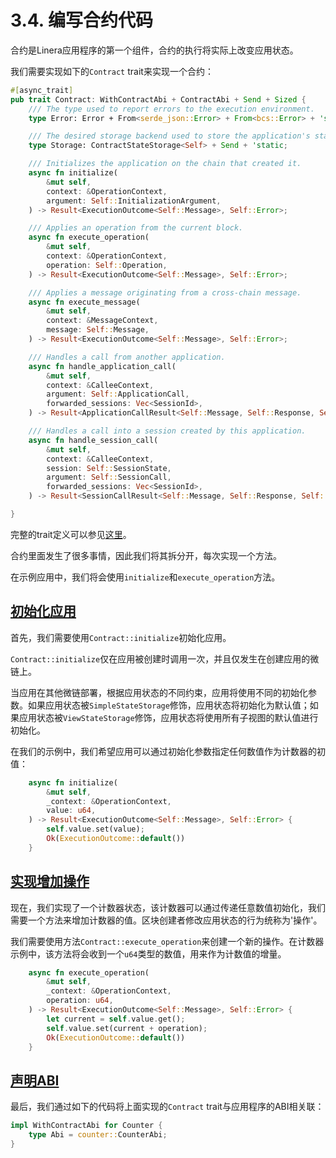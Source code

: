 # 3.4. 编写合约代码

合约是Linera应用程序的第一个组件，合约的执行将实际上改变应用状态。

我们需要实现如下的`Contract` trait来实现一个合约：

```rust
#[async_trait]
pub trait Contract: WithContractAbi + ContractAbi + Send + Sized {
    /// The type used to report errors to the execution environment.
    type Error: Error + From<serde_json::Error> + From<bcs::Error> + 'static;

    /// The desired storage backend used to store the application's state.
    type Storage: ContractStateStorage<Self> + Send + 'static;

    /// Initializes the application on the chain that created it.
    async fn initialize(
        &mut self,
        context: &OperationContext,
        argument: Self::InitializationArgument,
    ) -> Result<ExecutionOutcome<Self::Message>, Self::Error>;

    /// Applies an operation from the current block.
    async fn execute_operation(
        &mut self,
        context: &OperationContext,
        operation: Self::Operation,
    ) -> Result<ExecutionOutcome<Self::Message>, Self::Error>;

    /// Applies a message originating from a cross-chain message.
    async fn execute_message(
        &mut self,
        context: &MessageContext,
        message: Self::Message,
    ) -> Result<ExecutionOutcome<Self::Message>, Self::Error>;

    /// Handles a call from another application.
    async fn handle_application_call(
        &mut self,
        context: &CalleeContext,
        argument: Self::ApplicationCall,
        forwarded_sessions: Vec<SessionId>,
    ) -> Result<ApplicationCallResult<Self::Message, Self::Response, Self::SessionState>, Self::Error>;

    /// Handles a call into a session created by this application.
    async fn handle_session_call(
        &mut self,
        context: &CalleeContext,
        session: Self::SessionState,
        argument: Self::SessionCall,
        forwarded_sessions: Vec<SessionId>,
    ) -> Result<SessionCallResult<Self::Message, Self::Response, Self::SessionState>, Self::Error>;

}
```

完整的trait定义可以参见[这里](https://github.com/linera-io/linera-protocol/blob/main/linera-sdk/src/lib.rs)。

合约里面发生了很多事情，因此我们将其拆分开，每次实现一个方法。

在示例应用中，我们将会使用`initialize`和`execute_operation`方法。

## [初始化应用](https://linera-dev.respeer.ai/#/zh_CN/sdk/contract?id=initializing-our-application)

首先，我们需要使用`Contract::initialize`初始化应用。

`Contract::initialize`仅在应用被创建时调用一次，并且仅发生在创建应用的微链上。

当应用在其他微链部署，根据应用状态的不同约束，应用将使用不同的初始化参数。如果应用状态被`SimpleStateStorage`修饰，应用状态将初始化为默认值；如果应用状态被`ViewStateStorage`修饰，应用状态将使用所有子视图的默认值进行初始化。

在我们的示例中，我们希望应用可以通过初始化参数指定任何数值作为计数器的初值：

```rust
    async fn initialize(
        &mut self,
        _context: &OperationContext,
        value: u64,
    ) -> Result<ExecutionOutcome<Self::Message>, Self::Error> {
        self.value.set(value);
        Ok(ExecutionOutcome::default())
    }
```

## [实现增加操作](https://linera-dev.respeer.ai/#/zh_CN/sdk/contract?id=implementing-the-increment-operation)

现在，我们实现了一个计数器状态，该计数器可以通过传递任意数值初始化，我们需要一个方法来增加计数器的值。区块创建者修改应用状态的行为统称为'操作'。

我们需要使用方法`Contract::execute_operation`来创建一个新的操作。在计数器示例中，该方法将会收到一个`u64`类型的数值，用来作为计数值的增量。

```rust
    async fn execute_operation(
        &mut self,
        _context: &OperationContext,
        operation: u64,
    ) -> Result<ExecutionOutcome<Self::Message>, Self::Error> {
        let current = self.value.get();
        self.value.set(current + operation);
        Ok(ExecutionOutcome::default())
    }
```

## [声明ABI](https://linera-dev.respeer.ai/#/zh_CN/sdk/contract?id=declaring-the-abi)

最后，我们通过如下的代码将上面实现的`Contract` trait与应用程序的ABI相关联：

```rust
impl WithContractAbi for Counter {
    type Abi = counter::CounterAbi;
}
```
